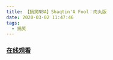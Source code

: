 ```yaml
---
title: 【搞笑NBA】Shaqtin'A Fool：肉丸版
date: 2020-03-02 11:47:46
tags:
  - 搞笑
---
```


### <a href="https://www.weibo.com/tv/v/IwHrACzw5?fid=1034:4477932996067342" target="_blank">在线观看</a>


